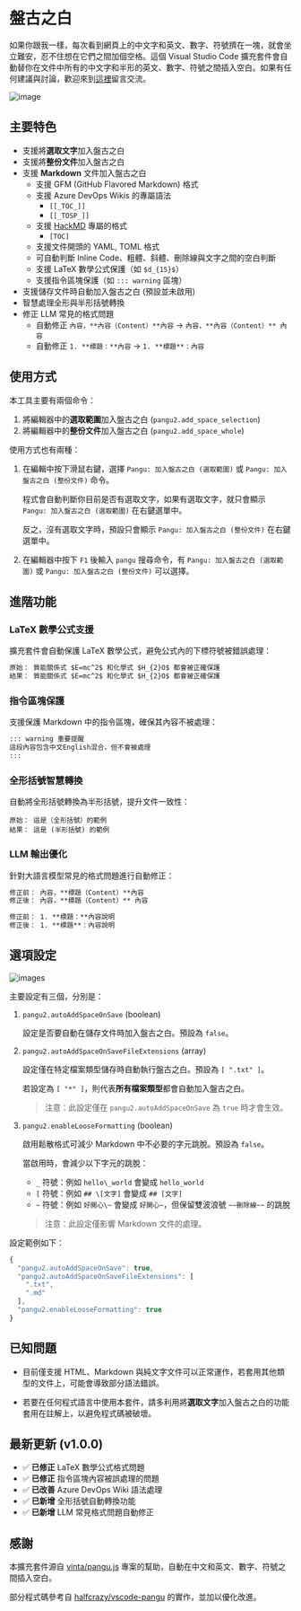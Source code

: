 # 盤古之白

如果你跟我一樣，每次看到網頁上的中文字和英文、數字、符號擠在一塊，就會坐立難安，忍不住想在它們之間加個空格。這個 Visual Studio Code 擴充套件會自動替你在文件中所有的中文字和半形的英文、數字、符號之間插入空白。如果有任何建議與討論，歡迎來到[這裡](https://github.com/doggy8088/vscode-pangu2/issues)留言交流。

![image](images/pangu.gif)

## 主要特色

* 支援將**選取文字**加入盤古之白
* 支援將**整份文件**加入盤古之白
* 支援 **Markdown** 文件加入盤古之白
  * 支援 GFM (GitHub Flavored Markdown) 格式
  * 支援 Azure DevOps Wikis 的專屬語法
    * `[[_TOC_]]`
    * `[[_TOSP_]]`
  * 支援 [HackMD](https://hackmd.io/) 專屬的格式
    * `[TOC]`
  * 支援文件開頭的 YAML, TOML 格式
  * 可自動判斷 Inline Code、粗體、斜體、刪除線與文字之間的空白判斷
  * 支援 LaTeX 數學公式保護（如 `$d_{15}$`）
  * 支援指令區塊保護（如 `::: warning` 區塊）
* 支援儲存文件時自動加入盤古之白 (預設並未啟用)
* 智慧處理全形與半形括號轉換
* 修正 LLM 常見的格式問題
  * 自動修正 `內容，**內容（Content）**內容` → `內容，**內容（Content）** 內容`
  * 自動修正 `1. **標題：**內容` → `1. **標題**：內容`

## 使用方式

本工具主要有兩個命令：

1. 將編輯器中的**選取範圍**加入盤古之白 (`pangu2.add_space_selection`)
2. 將編輯器中的**整份文件**加入盤古之白 (`pangu2.add_space_whole`)

使用方式也有兩種：

1. 在編輯中按下滑鼠右鍵，選擇 `Pangu: 加入盤古之白 (選取範圍)` 或 `Pangu: 加入盤古之白 (整份文件)` 命令。

    程式會自動判斷你目前是否有選取文字，如果有選取文字，就只會顯示 `Pangu: 加入盤古之白 (選取範圍)` 在右鍵選單中。

    反之，沒有選取文字時，預設只會顯示 `Pangu: 加入盤古之白 (整份文件)` 在右鍵選單中。

2. 在編輯器中按下 `F1` 後輸入 `pangu` 搜尋命令，有 `Pangu: 加入盤古之白 (選取範圍)` 或 `Pangu: 加入盤古之白 (整份文件)` 可以選擇。

## 進階功能

### LaTeX 數學公式支援

擴充套件會自動保護 LaTeX 數學公式，避免公式內的下標符號被錯誤處理：

```markdown
原始： 質能關係式 $E=mc^2$ 和化學式 $H_{2}O$ 都會被正確保護
結果： 質能關係式 $E=mc^2$ 和化學式 $H_{2}O$ 都會被正確保護
```

### 指令區塊保護

支援保護 Markdown 中的指令區塊，確保其內容不被處理：

```markdown
::: warning 重要提醒
這段內容包含中文English混合，但不會被處理
:::
```

### 全形括號智慧轉換

自動將全形括號轉換為半形括號，提升文件一致性：

```
原始： 這是（全形括號）的範例
結果： 這是 (半形括號) 的範例
```

### LLM 輸出優化

針對大語言模型常見的格式問題進行自動修正：

```markdown
修正前： 內容，**標題（Content）**內容
修正後： 內容，**標題（Content）** 內容

修正前： 1. **標題：**內容說明
修正後： 1. **標題**：內容說明
```

## 選項設定

![images](images/settings.jpg)

主要設定有三個，分別是：

1. `pangu2.autoAddSpaceOnSave` (boolean)

    設定是否要自動在儲存文件時加入盤古之白。預設為 `false`。

2. `pangu2.autoAddSpaceOnSaveFileExtensions` (array)

    設定僅在特定檔案類型儲存時自動執行盤古之白。預設為 `[ ".txt" ]`。

    若設定為 `[ "*" ]`，則代表**所有檔案類型**都會自動加入盤古之白。

    > 注意：此設定僅在 `pangu2.autoAddSpaceOnSave` 為 `true` 時才會生效。

3. `pangu2.enableLooseFormatting` (boolean)

    啟用鬆散格式可減少 Markdown 中不必要的字元跳脫。預設為 `false`。

    當啟用時，會減少以下字元的跳脫：
    - `_` 符號：例如 `hello\_world` 會變成 `hello_world`
    - `[` 符號：例如 `## \[文字]` 會變成 `## [文字]`
    - `~` 符號：例如 `好開心\~` 會變成 `好開心~`，但保留雙波浪號 `~~刪除線~~` 的跳脫

    > 注意：此設定僅影響 Markdown 文件的處理。

設定範例如下：

```js
{
  "pangu2.autoAddSpaceOnSave": true,
  "pangu2.autoAddSpaceOnSaveFileExtensions": [
    ".txt",
    ".md"
  ],
  "pangu2.enableLooseFormatting": true
}
```

## 已知問題

* 目前僅支援 HTML、Markdown 與純文字文件可以正常運作，若套用其他類型的文件上，可能會導致部分語法錯誤。

* 若要在任何程式語言中使用本套件，請多利用將**選取文字**加入盤古之白的功能套用在註解上，以避免程式碼被破壞。

## 最新更新 (v1.0.0)

* ✅ **已修正** LaTeX 數學公式格式問題
* ✅ **已修正** 指令區塊內容被誤處理的問題
* ✅ **已改善** Azure DevOps Wiki 語法處理
* ✅ **已新增** 全形括號自動轉換功能
* ✅ **已新增** LLM 常見格式問題自動修正

## 感謝

本擴充套件源自 [vinta/pangu.js](https://github.com/vinta/pangu.js) 專案的幫助，自動在中文和英文、數字、符號之間插入空白。

部分程式碼參考自 [halfcrazy/vscode-pangu](https://github.com/halfcrazy/vscode-pangu) 的實作，並加以優化改進。
